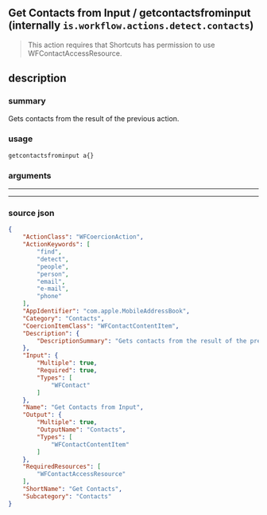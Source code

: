 
## Get Contacts from Input / getcontactsfrominput (internally `is.workflow.actions.detect.contacts`)

> This action requires that Shortcuts has permission to use WFContactAccessResource.


## description

### summary

Gets contacts from the result of the previous action.


### usage
```
getcontactsfrominput a{}
```

### arguments

---



---

### source json

```json
{
	"ActionClass": "WFCoercionAction",
	"ActionKeywords": [
		"find",
		"detect",
		"people",
		"person",
		"email",
		"e-mail",
		"phone"
	],
	"AppIdentifier": "com.apple.MobileAddressBook",
	"Category": "Contacts",
	"CoercionItemClass": "WFContactContentItem",
	"Description": {
		"DescriptionSummary": "Gets contacts from the result of the previous action."
	},
	"Input": {
		"Multiple": true,
		"Required": true,
		"Types": [
			"WFContact"
		]
	},
	"Name": "Get Contacts from Input",
	"Output": {
		"Multiple": true,
		"OutputName": "Contacts",
		"Types": [
			"WFContactContentItem"
		]
	},
	"RequiredResources": [
		"WFContactAccessResource"
	],
	"ShortName": "Get Contacts",
	"Subcategory": "Contacts"
}
```
